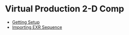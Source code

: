 # Virtual Production 2-D Comp

* [Getting Setup](setup/README.md)
* [Importing EXR Sequence](importing_exr/README.md)
